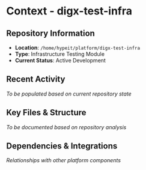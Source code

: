 # Context - digx-test-infra

## Repository Information
- **Location**: `/home/hypeit/platform/digx-test-infra`
- **Type**: Infrastructure Testing Module
- **Current Status**: Active Development

## Recent Activity
*To be populated based on current repository state*

## Key Files & Structure
*To be documented based on repository analysis*

## Dependencies & Integrations
*Relationships with other platform components*